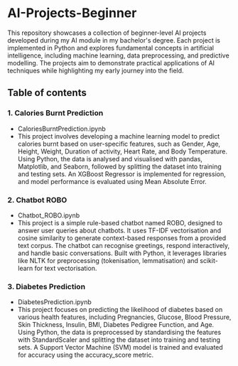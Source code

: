 # AI-Projects-Beginner
This repository showcases a collection of beginner-level AI projects developed during my AI module in my bachelor's degree. Each project is implemented in Python and explores fundamental concepts in artificial intelligence, including machine learning, data preprocessing, and predictive modelling. The projects aim to demonstrate practical applications of AI techniques while highlighting my early journey into the field.

## Table of contents

### 1. Calories Burnt Prediction 
- CaloriesBurntPrediction.ipynb
- This project involves developing a machine learning model to predict calories burnt based on user-specific features, such as Gender, Age, Height, Weight, Duration of activity, Heart Rate, and Body Temperature. Using Python, the data is analysed and visualised with pandas, Matplotlib, and Seaborn, followed by splitting the dataset into training and testing sets. An XGBoost Regressor is implemented for regression, and model performance is evaluated using Mean Absolute Error.

### 2. Chatbot ROBO
- Chatbot_ROBO.ipynb
- This project is a simple rule-based chatbot named ROBO, designed to answer user queries about chatbots. It uses TF-IDF vectorisation and cosine similarity to generate context-based responses from a provided text corpus. The chatbot can recognise greetings, respond interactively, and handle basic conversations. Built with Python, it leverages libraries like NLTK for preprocessing (tokenisation, lemmatisation) and scikit-learn for text vectorisation.

### 3. Diabetes Prediction
- DiabetesPrediction.ipynb
- This project focuses on predicting the likelihood of diabetes based on various health features, including Pregnancies, Glucose, Blood Pressure, Skin Thickness, Insulin, BMI, Diabetes Pedigree Function, and Age. Using Python, the data is preprocessed by standardising the features with StandardScaler and splitting the dataset into training and testing sets. A Support Vector Machine (SVM) model is trained and evaluated for accuracy using the accuracy_score metric. 
